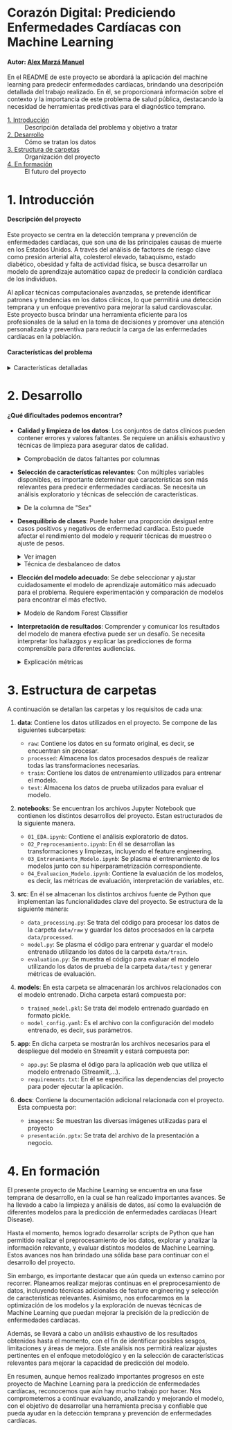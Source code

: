 </a>
<h1>Corazón Digital: Prediciendo Enfermedades Cardíacas con Machine Learning</h1>

#### Autor: [Alex Marzá Manuel](https://www.linkedin.com/in/alex-marza-a40197280/)

En el README de este proyecto se abordará la aplicación del machine learning para predecir enfermedades cardíacas, brindando una descripción detallada del trabajo realizado. En él, se proporcionará información sobre el contexto y la importancia de este problema de salud pública, destacando la necesidad de herramientas predictivas para el diagnóstico temprano.


<dl>
  <dt><a href="#introducción">1. Introducción </a></dt>
      <dd>Descripción detallada del problema y objetivo a tratar</dd>

  <dt><a href="#data_compr">2. Desarrollo</a></dt>
      <dd>Cómo se tratan los datos</dd>

  <dt><a href="#estructura">3. Estructura de carpetas</a></dt>
      <dd>Organización del proyecto</dd>
    
  <dt><a href="#construccion">4. En formación </a></dt>
      <dd>El futuro del proyecto</dd>
    

# 1. Introducción

#### Descripción del proyecto
Este proyecto se centra en la detección temprana y prevención de enfermedades cardíacas, que son una de las principales causas de muerte en los Estados Unidos. A través del análisis de factores de riesgo clave como presión arterial alta, colesterol elevado, tabaquismo, estado diabético, obesidad y falta de actividad física, se busca desarrollar un modelo de aprendizaje automático capaz de predecir la condición cardíaca de los individuos. 

Al aplicar técnicas computacionales avanzadas, se pretende identificar patrones y tendencias en los datos clínicos, lo que permitirá una detección temprana y un enfoque preventivo para mejorar la salud cardiovascular. Este proyecto busca brindar una herramienta eficiente para los profesionales de la salud en la toma de decisiones y promover una atención personalizada y preventiva para reducir la carga de las enfermedades cardíacas en la población.



#### Características del problema

<details>
<summary>Características detalladas</summary>
<p>
    
A continuación, se muestra una breve descripción con el significado de cada variable para una mejor comprensión acerca del problema a tratar.
 
**HeartDisease**: Encuestados que alguna vez informaron haber tenido una enfermedad cardíaca coronaria (CHD) o un infarto de miocardio (IM).

**IMC**: Índice de Masa Corporal (IMC).

**Smoking**: ¿Ha fumado al menos 100 cigarrillos en toda su vida? (La respuesta Sí o No).

**AlcoholDrinking**: Bebedores frecuentes (hombres adultos que toman más de 14 tragos p/semana y mujeres adultas que toman más de 7 tragos p/semana)

**Stroke**: ¿Alguna vez le dijeron usted tuvo un accidente cerebrovascular?

**PhysicalHealth**: Su salud física, incluye enfermedades y lesiones físicas, ¿cuántos días durante los últimos 30 días su salud física no fue buena?

**MentalHealth**: Pensando en su salud mental, ¿durante cuántos días durante los últimos 30 días su salud mental no fue buena? (0-30 días).

**DiffWalking**: ¿Tiene serias dificultades para caminar o subir escaleras?

**Sex**: ¿Hombre o Mujer?

**AgeCategory**: Categoría de edad de catorce niveles.

**Race**: Valor de raza/etnicidad imputado.

**Diabetic**: ¿Alguna vez le dijeron usted tenía diabetes?

**PhysicalActivity**: Adultos que informaron haber realizado actividad física o ejercicio durante los últimos 30 días además de su trabajo habitual.

**GenHealth**: ¿Diría usted que, en general, su salud es...?

**SleepTime**: en promedio, ¿cuántas horas duermes en un período de 24 horas?

**Asthma**: ¿Alguna vez le dijeron usted tenía asma?

**KidneyDisease**: sin incluir cálculos renales, infección de la vejiga o incontinencia, ¿alguna vez le dijeron que tenía una enfermedad renal?

**SkinCancer**: ¿Alguna vez le dijeron si usted tenía cáncer de piel?
    
</p>
</details>

# 2. Desarrollo

#### ¿Qué dificultades podemos encontrar?


- **Calidad y limpieza de los datos**: Los conjuntos de datos clínicos pueden contener errores y valores faltantes. Se requiere un análisis exhaustivo y técnicas de limpieza para asegurar datos de calidad.
    <details>
    <summary>Comprobación de datos faltantes por columnas</summary>
    <p>
    df.isnull().sum()

    </p>
    </details>

- **Selección de características relevantes**: Con múltiples variables disponibles, es importante determinar qué características son más relevantes para predecir enfermedades cardíacas. Se necesita un análisis exploratorio y técnicas de selección de características.
    <details>
    <summary>De la columna de "Sex"</summary>
    <p>
    Python

    df["Sex"][df["Sex"] == "Female"] = 0

    df["Sex"][df["Sex"] == "Male"] = 1

    </p>
    </details>

- **Desequilibrio de clases**: Puede haber una proporción desigual entre casos positivos y negativos de enfermedad cardíaca. Esto puede afectar el rendimiento del modelo y requerir técnicas de muestreo o ajuste de pesos.

    <details>
    <summary>Ver imagen</summary>
    <img src="./docs/imagenes/pie_plot.png" alt="drawing" width="400"/>
    </details>

    <details>
    <summary>Técnica de desbalanceo de datos</summary>
    <p>
    BalancedBaggingClassifier(base_estimator=DecisionTreeClassifier(),
                                    sampling_strategy='auto',
                                    replacement=True,
                                    random_state=0,)

    </p>
    </details>

- **Elección del modelo adecuado**: Se debe seleccionar y ajustar cuidadosamente el modelo de aprendizaje automático más adecuado para el problema. Requiere experimentación y comparación de modelos para encontrar el más efectivo.
    <details>
    <summary>Modelo de Random Forest Classifier</summary>
    <p>

    Creamos el pipeline con Random Forest Classifier
    pipeline = Pipeline([
        ('rfc', RandomForestClassifier(random_state=0))
    ])

    Definimos los parámetros a probar en el RandomizedSearchCV
    parameters = {
        'rfc__n_estimators': [50, 80, 100],
        'rfc__max_depth': [5, 8, 10],
        'rfc__min_samples_split': [2, 5, 10],
        'rfc__min_samples_leaf': [1, 2, 4],
        'rfc__class_weight': ['balanced', None]
    }

    </p>
    </details>

- **Interpretación de resultados**: Comprender y comunicar los resultados del modelo de manera efectiva puede ser un desafío. Se necesita interpretar los hallazgos y explicar las predicciones de forma comprensible para diferentes audiencias.
    <details>
    <summary>Explicación métricas</summary>
    <p>
    En el problema que se está tratando de resolver, el objetivo principal es lograr una alta recall, ya que indica la capacidad del modelo para identificar correctamente la mayoría de los casos positivos. Esto es especialmente importante en la detección de enfermedades cardíacas, donde es fundamental identificar adecuadamente a los pacientes que realmente padecen dicha enfermedad.

    </p>
    </details>

# 3. Estructura de carpetas

A continuación se detallan las carpetas y los requisitos de cada una:

1. **data**: Contiene los datos utilizados en el proyecto. Se compone de las siguientes subcarpetas:
   - `raw`: Contiene los datos en su formato original, es decir, se encuentran sin procesar.
   - `processed`: Almacena los datos procesados después de realizar todas las transformaciones necesarias.
   - `train`: Contiene los datos de entrenamiento utilizados para entrenar el modelo.
   - `test`: Almacena los datos de prueba utilizados para evaluar el modelo.

2. **notebooks**: Se encuentran los archivos Jupyter Notebook que contienen los distintos desarrollos del proyecto. Estan estructurados de la siguiente manera.
   - `01_EDA.ipynb`: Contiene el análisis exploratorio de datos.
   - `02_Preprocesamiento.ipynb`: En él se desarrollan las transformaciones y limpiezas, incluyendo el feature engineering.
   - `03_Entrenamiento_Modelo.ipynb`: Se plasma el entrenamiento de los modelos junto con su hiperparametrización correspondiente.
   - `04_Evaluacion_Modelo.ipynb`: Contiene la evaluación de los modelos, es decir, las métricas de evaluación, interpretación de variables, etc.

3. **src**: En él se almacenan los distintos archivos fuente de Python que implementan las funcionalidades clave del proyecto. Se estructura de la siguiente manera:
   - `data_processing.py`: Se trata del código para procesar los datos de la carpeta `data/raw` y guardar los datos procesados en la carpeta `data/processed`.
   - `model.py`: Se plasma el código para entrenar y guardar el modelo entrenado utilizando los datos de la carpeta `data/train`.
   - `evaluation.py`: Se muestra el código para evaluar el modelo utilizando los datos de prueba de la carpeta `data/test` y generar métricas de evaluación.

4. **models**: En esta carpeta se almacenarán los archivos relacionados con el modelo entrenado. Dicha carpeta estará compuesta por:
   - `trained_model.pkl`: Se trata del modelo entrenado guardado en formato pickle.
   - `model_config.yaml`: Es el archivo con la configuración del modelo entrenado, es decir, sus parámetros.

5. **app**: En dicha carpeta se mostrarán los archivos necesarios para el despliegue del modelo en Streamlit y estará compuesta por:

   - `app.py`: Se plasma el ódigo para la aplicación web que utiliza el modelo entrenado (Streamlit,...).
   - `requirements.txt`: En él se especifica las dependencias del proyecto para poder ejecutar la aplicación.

5. **docs**: Contiene la documentación adicional relacionada con el proyecto. Esta compuesta por:
   - `imagenes`: Se muestran las diversas imágenes utilizadas para el proyecto
   - `presentación.pptx`: Se trata del archivo de la presentación a negocio.

# 4. En formación

El presente proyecto de Machine Learning se encuentra en una fase temprana de desarrollo, en la cual se han realizado importantes avances. Se ha llevado a cabo la limpieza y análisis de datos, así como la evaluación de diferentes modelos para la predicción de enfermedades cardíacas (Heart Disease).

Hasta el momento, hemos logrado desarrollar scripts de Python que han permitido realizar el preprocesamiento de los datos, explorar y analizar la información relevante, y evaluar distintos modelos de Machine Learning. Estos avances nos han brindado una sólida base para continuar con el desarrollo del proyecto.

Sin embargo, es importante destacar que aún queda un extenso camino por recorrer. Planeamos realizar mejoras continuas en el preprocesamiento de datos, incluyendo técnicas adicionales de feature engineering y selección de características relevantes. Asimismo, nos enfocaremos en la optimización de los modelos y la exploración de nuevas técnicas de Machine Learning que puedan mejorar la precisión de la predicción de enfermedades cardíacas.

Además, se llevará a cabo un análisis exhaustivo de los resultados obtenidos hasta el momento, con el fin de identificar posibles sesgos, limitaciones y áreas de mejora. Este análisis nos permitirá realizar ajustes pertinentes en el enfoque metodológico y en la selección de características relevantes para mejorar la capacidad de predicción del modelo.

En resumen, aunque hemos realizado importantes progresos en este proyecto de Machine Learning para la predicción de enfermedades cardíacas, reconocemos que aún hay mucho trabajo por hacer. Nos comprometemos a continuar evaluando, analizando y mejorando el modelo, con el objetivo de desarrollar una herramienta precisa y confiable que pueda ayudar en la detección temprana y prevención de enfermedades cardíacas.